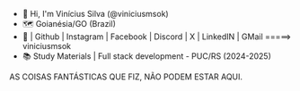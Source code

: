 - 👋 Hi, I'm Vinícius Silva (@viniciusmsok)
- 🗺️ Goianésia/GO (Brazil)
- 🐳 | Github | Instagram | Facebook | Discord | X | LinkedIN | GMail =====> viniciusmsok
- 📚 Study Materials | Full stack development - PUC/RS (2024-2025)

AS COISAS FANTÁSTICAS QUE FIZ, NÃO PODEM ESTAR AQUI.

